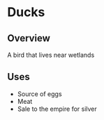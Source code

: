 # Ducks

## Overview

A bird that lives near wetlands

## Uses

* Source of eggs
* Meat
* Sale to the empire for silver